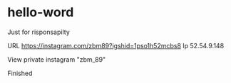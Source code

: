 

# hello-word
Just for risponsapilty

URL https://instagram.com/zbm89?igshid=1pso1h52mcbs8
Ip 52.54.9.148

View private instagram "zbm_89"

Finished
